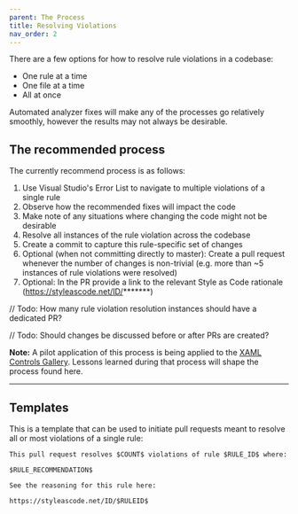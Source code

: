 ```yaml
---
parent: The Process
title: Resolving Violations
nav_order: 2
---
```


There are a few options for how to resolve rule violations in a codebase:

* One rule at a time
* One file at a time
* All at once

Automated analyzer fixes will make any of the processes go relatively smoothly, however the results may not always be desirable.

## The recommended process

The currently recommend process is as follows:

1. Use Visual Studio's Error List to navigate to multiple violations of a single rule
2. Observe how the recommended fixes will impact the code
3. Make note of any situations where changing the code might not be desirable
4. Resolve all instances of the rule violation across the codebase
5. Create a commit to capture this rule-specific set of changes
6. Optional (when not committing directly to master): Create a pull request whenever the number of changes is non-trivial (e.g. more than ~5 instances of rule violations were resolved)
7. Optional: In the PR provide a link to the relevant Style as Code rationale (https://styleascode.net/ID/*******)

// Todo: How many rule violation resolution instances should have a dedicated PR?

// Todo: Should changes be discussed before or after PRs are created?

**Note:** A pilot application of this process is being applied to the [XAML Controls Gallery](https://github.com/microsoft/Xaml-Controls-Gallery). Lessons learned during that process will shape the process found here.

---

## Templates

This is a template that can be used to initiate pull requests meant to resolve all or most violations of a single rule:

```
This pull request resolves $COUNT$ violations of rule $RULE_ID$ where:

$RULE_RECOMMENDATION$

See the reasoning for this rule here:

https://styleascode.net/ID/$RULEID$
```